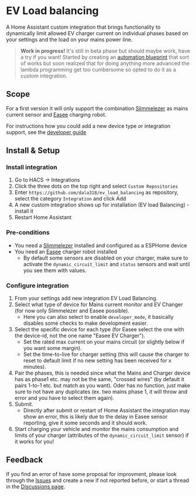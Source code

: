 # EV Load balancing

A Home Assistant custom integration that brings functionality to dynamically limit allowed EV charger current on individual phases based on your settings and the load on your mains power line.

>**Work in progress!** It's still in beta phase but should maybe work, have a try if you want!
>Started by creating an [automation blueprint](https://github.com/dala318/easee_load_balancing) that sort of works but soon realized that for doing anything more advanced the lambda programming get too cumbersome so opted to do it as a custom integration.

## Scope

For a first version it will only support the combination [Slimmelezer](https://www.zuidwijk.com/product/slimmelezer/) as mains current sensor and [Easee](https://github.com/nordicopen/easee_hass) charging robot.

For instructions how you could add a new device type or integration support, see the [developer guide](DEVELOPER_GUIDE.md)

## Install & Setup

### Install integration

1. Go to HACS -> Integrations
2. Click the three dots on the top right and select `Custom Repositories`
3. Enter `https://github.com/dala318/ev_load_balancing` as repository, select the category `Integration` and click Add
4. A new custom integration shows up for installation (EV load Balancing) - install it
5. Restart Home Assistant

### Pre-conditions

* You need a [Slimmelezer](https://www.zuidwijk.com/product/slimmelezer/) installed and configured as a ESPHome device
* You need an [Easee](https://github.com/nordicopen/easee_hass) charger robot installed
  * By default some sensors are disabled on your charger, make sure to activate the `dynamic_circuit_limit` and `status` sensors and wait until you see them with values.

### Configure integration

1. From your settings add new integration EV Load Balancing.
2. Select what type of device for Mains current monitor and EV Changer (for now only Slimmelezer and Easee possible).
    * Here you can also select to enable `developer_mode`, it basically disables some checks to make development easier.
3. Select the specific device for each type (for Easee select the one with the device-id, not the one name "Easee EV Charger").
    * Set the rated max current on your mains circuit (or slightly below if you want some margin).
    * Set the time-to-live for charger setting (this will cause the charger to reset to default limit if no new setting has been received for x minutes).
4. Pair the phases, this is needed since what the Mains and Charger device has as phase1 etc. may not be the same, "crossed wires" (by default it pairs 1-to-1 etc. but match as you want). Oder has no function, just make sure to not have any duplicates (ex. two mains phase 1, it will throw and error and you have to select them again).
5. Submit.
    * Directly after submit or restart of Home Assistant the integration may show an error, this is likely due to the delay in Easee sensor reporting, give it some seconds and it should work.
7. Start charging your vehicle and monitor the mains consumption and limits of your charger (attributes of the `dynamic_circuit_limit` sensor) if it works for you!

## Feedback

If you find an error of have some proposal for improvment, please look through the [Issues](https://github.com/dala318/ev_load_balancing/issues) and create a new if not reported before, or start a thread in the [Discussions page](https://github.com/dala318/ev_load_balancing/discussions).
